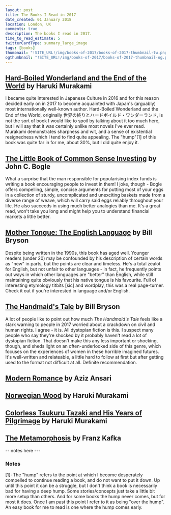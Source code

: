 ```yaml
---
layout: post
title: The Books I Read in 2017
date_created: 01 January 2018
location: London, UK
comments: true
description: The books I read in 2017.
time_to_read_estimate: 5
twitterCardType: summary_large_image
tags: [books]
thumbnail: "!SITE_URL!/img/books-of-2017/books-of-2017-thumbnail-tw.png"
ogthumbnail: "!SITE_URL!/img/books-of-2017/books-of-2017-thumbnail-og.png"
---
```


## [Hard-Boiled Wonderland and the End of the World](https://www.amazon.co.uk/d/Books/Hard-Boiled-Wonderland-End-World-Haruki-Murakami/0099448785/?tag=daplad-21) by Haruki Murakami

I became quite interested in Japanese Culture in 2016 and for this reason decided early on in 2017 to become acquainted with Japan's (arguably) most internationally well-known author. Hard-Boiled Wonderland and the End of the World, originally 世界の終りとハードボイルド・ワンダーランド, is not the sort of book I would like to spoil by talking about it too much here, but I will say that it was certainly unlike most novels I've ever read. Murakami demonstrates sharpness and wit, and a sense of existential resignedness which I tend to find quite appealing. The "hump"[1] of this book was quite far in for me, about 30%, but I did quite enjoy it.

## [The Little Book of Common Sense Investing](https://www.amazon.co.uk/d/Books/Little-Commonsense-Investing-Guarantee-Market-Returns-Profits/0470102101?tag=daplad-21) by John C. Bogle

What a surprise that the man responsible for popularising index funds is writing a book encouraging people to invest in them! I joke, though - Bogle offers compelling, simple, concise arguments for putting most of your eggs in a collection of sturdy, uncomplicated and unexciting baskets made from a diverse range of weave, which will carry said eggs reliably throughout your life. He also succeeds in using much better analogies than me. It's a great read, won't take you long and might help you to understand financial markets a little better.

## [Mother Tongue: The English Language](https://www.amazon.co.uk/d/Books/Mother-Tongue-Story-English-Language-Bill-Bryson/0141040084?tag=daplad-21) by Bill Bryson

Despite being written in the 1990s, this book has aged well. Younger readers (under 20) may be confounded by his description of certain words as "new" in parts, but the points are clear and timeless. He's a total zealot for English, but not unfair to other languages - in fact, he frequently points out ways in which other languages are "better" than English, while still maintaining quite obviously that his native tongue is his favourite. Full of interesting etymology titbits [sic] and wordplay, this was a real page-turner. Check it out if you're interested in language and/or English.

## [The Handmaid's Tale](https://www.amazon.co.uk/d/Books/Mother-Tongue-Story-English-Language-Bill-Bryson/0141040084?tag=daplad-21) by Bill Bryson

A lot of people like to point out how much _The Handmaid's Tale_ feels like a stark warning to people in 2017 worried about a crackdown on civil and human rights. I agree - it is. All dystopian fiction is this. I suspect many people who say they're shocked by it probably haven't read a lot of dystopian fiction. That doesn't make this any less important or shocking, though, and sheds light on an often-underlooked side of this genre, which focuses on the experiences of women in these horrible imagined futures. It's well-written and relateable, a little hard to follow at first but after getting used to the format not difficult at all. Definite recommendation.

## [Modern Romance]() by Aziz Ansari

## [Norwegian Wood](https://www.amazon.co.uk/gp/product/B005TKD6NY?tag=daplad-21) by Haruki Murakami

## [Colorless Tsukuru Tazaki and His Years of Pilgrimage](https://www.amazon.co.uk/gp/product/B00I3DNUR6?tag=daplad-21) by Haruki Murakami

## [The Metamorphosis](https://www.amazon.co.uk/gp/product/B01N7KS3X7?tag=daplad-21) by Franz Kafka

-- notes here ---

### Notes

[1]: The "hump" refers to the point at which I become desperately compelled to continue reading a book, and do not want to put it down. Up until this point it can be a struggle, but I don't think a book is necessarily bad for having a deep hump. Some stories/concepts just take a little bit more setup than others. And for some books the hump never comes, but for most it does. Once I am past this point I refer to it as being "over the hump". An easy book for me to read is one where the hump comes early.

